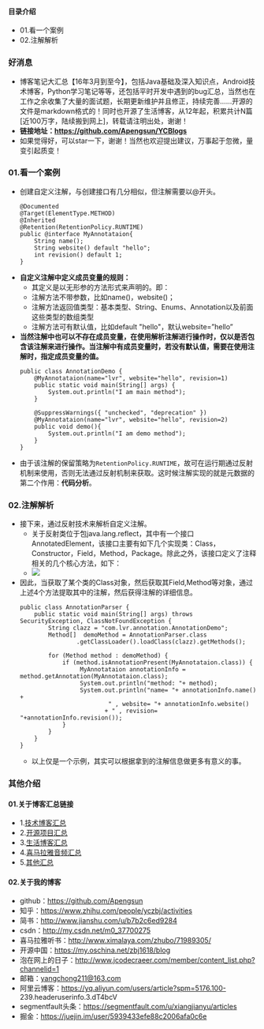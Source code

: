 #### 目录介绍
- 01.看一个案例
- 02.注解解析




### 好消息
- 博客笔记大汇总【16年3月到至今】，包括Java基础及深入知识点，Android技术博客，Python学习笔记等等，还包括平时开发中遇到的bug汇总，当然也在工作之余收集了大量的面试题，长期更新维护并且修正，持续完善……开源的文件是markdown格式的！同时也开源了生活博客，从12年起，积累共计N篇[近100万字，陆续搬到网上]，转载请注明出处，谢谢！
- **链接地址：https://github.com/Apengsun/YCBlogs**
- 如果觉得好，可以star一下，谢谢！当然也欢迎提出建议，万事起于忽微，量变引起质变！




### 01.看一个案例
- 创建自定义注解，与创建接口有几分相似，但注解需要以@开头。
    ```
    @Documented
    @Target(ElementType.METHOD)
    @Inherited
    @Retention(RetentionPolicy.RUNTIME)
    public @interface MyAnnotataion{
        String name();
        String website() default "hello";
        int revision() default 1;
    }
    ```
- **自定义注解中定义成员变量的规则：**
    - 其定义是以无形参的方法形式来声明的。即：  
    - 注解方法不带参数，比如name\(\)，website\(\)；  
    - 注解方法返回值类型：基本类型、String、Enums、Annotation以及前面这些类型的数组类型  
    - 注解方法可有默认值，比如default "hello"，默认website=”hello”
- **当然注解中也可以不存在成员变量，在使用解析注解进行操作时，仅以是否包含该注解来进行操作。当注解中有成员变量时，若没有默认值，需要在使用注解时，指定成员变量的值。**
    ```
    public class AnnotationDemo {
        @MyAnnotataion(name="lvr", website="hello", revision=1)
        public static void main(String[] args) {
            System.out.println("I am main method");
        }
    
        @SuppressWarnings({ "unchecked", "deprecation" })
        @MyAnnotataion(name="lvr", website="hello", revision=2)
        public void demo(){
            System.out.println("I am demo method");
        }
    }
    ```
- 由于该注解的保留策略为`RetentionPolicy.RUNTIME`，故可在运行期通过反射机制来使用，否则无法通过反射机制来获取。这时候注解实现的就是元数据的第二个作用：**代码分析**。  





### 02.注解解析
- 接下来，通过反射技术来解析自定义注解。
    - 关于反射类位于包java.lang.reflect，其中有一个接口AnnotatedElement，该接口主要有如下几个实现类：Class，Constructor，Field，Method，Package。除此之外，该接口定义了注释相关的几个核心方法，如下：  
    - ![](http://upload-images.jianshu.io/upload_images/3985563-4077bbaef5b27a4b.png?imageMogr2/auto-orient/strip|imageView2/2/w/1240)  
- 因此，当获取了某个类的Class对象，然后获取其Field,Method等对象，通过上述4个方法提取其中的注解，然后获得注解的详细信息。
    ```
    public class AnnotationParser {
        public static void main(String[] args) throws SecurityException, ClassNotFoundException {
            String clazz = "com.lvr.annotation.AnnotationDemo";
            Method[]  demoMethod = AnnotationParser.class
                    .getClassLoader().loadClass(clazz).getMethods();
    
            for (Method method : demoMethod) {
                if (method.isAnnotationPresent(MyAnnotataion.class)) {
                     MyAnnotataion annotationInfo = method.getAnnotation(MyAnnotataion.class);
                     System.out.println("method: "+ method);
                     System.out.println("name= "+ annotationInfo.name() +
                             " , website= "+ annotationInfo.website()
                            + " , revision= "+annotationInfo.revision());
                }
            }
        }
    }
    ```
    - 以上仅是一个示例，其实可以根据拿到的注解信息做更多有意义的事。




### 其他介绍
#### 01.关于博客汇总链接
- 1.[技术博客汇总](https://www.jianshu.com/p/614cb839182c)
- 2.[开源项目汇总](https://blog.csdn.net/m0_37700275/article/details/80863574)
- 3.[生活博客汇总](https://blog.csdn.net/m0_37700275/article/details/79832978)
- 4.[喜马拉雅音频汇总](https://www.jianshu.com/p/f665de16d1eb)
- 5.[其他汇总](https://www.jianshu.com/p/53017c3fc75d)



#### 02.关于我的博客
- github：https://github.com/Apengsun
- 知乎：https://www.zhihu.com/people/yczbj/activities
- 简书：http://www.jianshu.com/u/b7b2c6ed9284
- csdn：http://my.csdn.net/m0_37700275
- 喜马拉雅听书：http://www.ximalaya.com/zhubo/71989305/
- 开源中国：https://my.oschina.net/zbj1618/blog
- 泡在网上的日子：http://www.jcodecraeer.com/member/content_list.php?channelid=1
- 邮箱：yangchong211@163.com
- 阿里云博客：https://yq.aliyun.com/users/article?spm=5176.100- 239.headeruserinfo.3.dT4bcV
- segmentfault头条：https://segmentfault.com/u/xiangjianyu/articles
- 掘金：https://juejin.im/user/5939433efe88c2006afa0c6e






